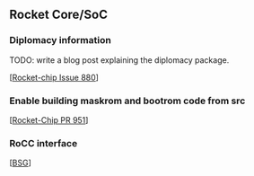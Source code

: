 Rocket Core/SoC
-----------------------------------

### Diplomacy information
TODO: write a blog post explaining the diplomacy package.

[[Rocket-chip Issue 880](https://github.com/freechipsproject/rocket-chip/issues/880)]

### Enable building maskrom and bootrom code from src

[[Rocket-Chip PR 951](https://github.com/freechipsproject/rocket-chip/pull/951)]

### RoCC interface

[[BSG](https://bitbucket.org/taylor-bsg/bsg_riscv)]

